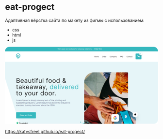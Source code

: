 # eat-progect

Адаптивная вёрстка сайта по макету из фигмы с использованием:
- css
- html
- js

![Image](https://github.com/KatySFreel/eat-progect/raw/main/preview.png)

https://katysfreel.github.io/eat-progect/
